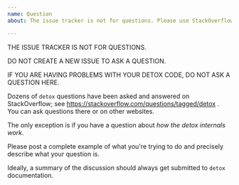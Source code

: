 ```yaml
---
name: Question
about: The issue tracker is not for questions. Please use StackOverflow or other resources for help writing Detox code.

---
```


THE ISSUE TRACKER IS NOT FOR QUESTIONS.

DO NOT CREATE A NEW ISSUE TO ASK A QUESTION.

IF YOU ARE HAVING PROBLEMS WITH YOUR DETOX CODE, DO NOT ASK A QUESTION HERE.

Dozens of `detox` questions have been asked and answered on StackOverflow; see https://stackoverflow.com/questions/tagged/detox . You can ask questions there or on other websites.

The only exception is if you have a question about *how the detox internals work*.

Please post a complete example of what you're trying to do and precisely describe what your question is.

Ideally, a summary of the discussion should always get submitted to `detox` documentation.
